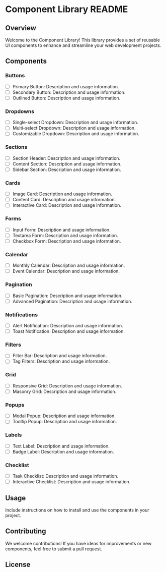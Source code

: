 # Component Library README

## Overview

Welcome to the Component Library! This library provides a set of reusable UI components to enhance and streamline your web development projects.

## Components

### Buttons

- [ ] Primary Button: Description and usage information.
- [ ] Secondary Button: Description and usage information.
- [ ] Outlined Button: Description and usage information.

### Dropdowns

- [ ] Single-select Dropdown: Description and usage information.
- [ ] Multi-select Dropdown: Description and usage information.
- [ ] Customizable Dropdown: Description and usage information.

### Sections

- [ ] Section Header: Description and usage information.
- [ ] Content Section: Description and usage information.
- [ ] Sidebar Section: Description and usage information.

### Cards

- [ ] Image Card: Description and usage information.
- [ ] Content Card: Description and usage information.
- [ ] Interactive Card: Description and usage information.

### Forms

- [ ] Input Form: Description and usage information.
- [ ] Textarea Form: Description and usage information.
- [ ] Checkbox Form: Description and usage information.

### Calendar

- [ ] Monthly Calendar: Description and usage information.
- [ ] Event Calendar: Description and usage information.

### Pagination

- [ ] Basic Pagination: Description and usage information.
- [ ] Advanced Pagination: Description and usage information.

### Notifications

- [ ] Alert Notification: Description and usage information.
- [ ] Toast Notification: Description and usage information.

### Filters

- [ ] Filter Bar: Description and usage information.
- [ ] Tag Filters: Description and usage information.

### Grid

- [ ] Responsive Grid: Description and usage information.
- [ ] Masonry Grid: Description and usage information.

### Popups

- [ ] Modal Popup: Description and usage information.
- [ ] Tooltip Popup: Description and usage information.

### Labels

- [ ] Text Label: Description and usage information.
- [ ] Badge Label: Description and usage information.

### Checklist

- [ ] Task Checklist: Description and usage information.
- [ ] Interactive Checklist: Description and usage information.

## Usage

Include instructions on how to install and use the components in your project.

## Contributing

We welcome contributions! If you have ideas for improvements or new components, feel free to submit a pull request.

## License

